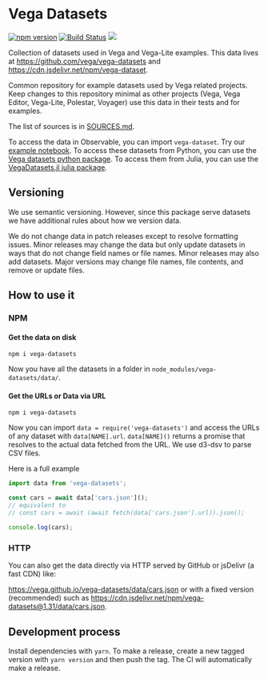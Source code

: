 # Vega Datasets

[![npm version](https://img.shields.io/npm/v/vega-datasets.svg)](https://www.npmjs.com/package/vega-datasets)
[![Build Status](https://github.com/vega/vega-datasets/workflows/Test/badge.svg)](https://github.com/vega/vega-datasets/actions)
[![](https://data.jsdelivr.com/v1/package/npm/vega-datasets/badge?style=rounded)](https://www.jsdelivr.com/package/npm/vega-datasets)

Collection of datasets used in Vega and Vega-Lite examples. This data lives at https://github.com/vega/vega-datasets and https://cdn.jsdelivr.net/npm/vega-dataset.

Common repository for example datasets used by Vega related projects. Keep changes to this repository minimal as other projects (Vega, Vega Editor, Vega-Lite, Polestar, Voyager) use this data in their tests and for examples.

The list of sources is in [SOURCES.md](https://github.com/vega/vega-datasets/blob/master/SOURCES.md).

To access the data in Observable, you can import `vega-dataset`. Try our [example notebook](https://observablehq.com/@vega/vega-datasets). To access these datasets from Python, you can use the [Vega datasets python package](https://github.com/jakevdp/vega_datasets). To access them from Julia, you can use the [VegaDatasets.jl julia package](https://github.com/davidanthoff/VegaDatasets.jl).

## Versioning

We use semantic versioning. However, since this package serve datasets we have additional rules about how we version data.

We do not change data in patch releases except to resolve formatting issues. Minor releases may change the data but only update datasets in ways that do not change field names or file names. Minor releases may also add datasets. Major versions may change file names, file contents, and remove or update files. 

## How to use it

### NPM

#### Get the data on disk

```
npm i vega-datasets
```

Now you have all the datasets in a folder in `node_modules/vega-datasets/data/`.

#### Get the URLs or Data via URL

```
npm i vega-datasets
```

Now you can import `data = require('vega-datasets')` and access the URLs of any dataset with `data[NAME].url`. `data[NAME]()` returns a promise that resolves to the actual data fetched from the URL. We use d3-dsv to parse CSV files.

Here is a full example

```ts
import data from 'vega-datasets';

const cars = await data['cars.json']();
// equivalent to
// const cars = await (await fetch(data['cars.json'].url)).json();

console.log(cars);
```

### HTTP

You can also get the data directly via HTTP served by GitHub or jsDelivr (a fast CDN) like:

https://vega.github.io/vega-datasets/data/cars.json or with a fixed version (recommended) such as https://cdn.jsdelivr.net/npm/vega-datasets@1.31/data/cars.json.

## Development process

Install dependencies with `yarn`. To make a release, create a new tagged version with `yarn version` and then push the tag. The CI will automatically make a release. 
